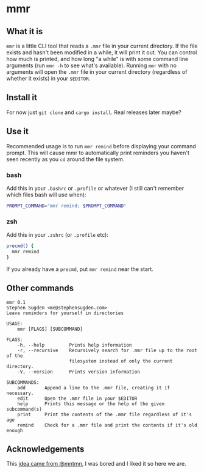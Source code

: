 # mmr 

## What it is

`mmr` is a little CLI tool that reads a `.mmr` file in your current directory. If the file exists and hasn't been modified in a while, it will print it out. You can control how much is printed, and how long "a while" is with some command line arguments (run `mmr -h` to see what's available). Running `mmr` with no arguments will open the `.mmr` file in your current directory (regardless of whether it exists) in your `$EDITOR`.

## Install it

For now just `git clone` and `cargo install`. Real releases later maybe?

## Use it

Recommended usage is to run `mmr remind` before displaying your command prompt. This will cause mmr to automatically print reminders you haven't seen recently as you `cd` around the file system. 

### bash

Add this in your `.bashrc` or `.profile` or whatever (I still can't remember which files bash will use when):

```sh
PROMPT_COMMAND="mmr remind; $PROMPT_COMMAND"
```

### zsh

Add this in your `.zshrc` (or `.profile` etc):

```zsh
precmd() {
  mmr remind
}
```

If you already have a `precmd`, put `mmr remind` near the start.

## Other commands

```
mmr 0.1
Stephen Sugden <me@stephensugden.com>
Leave reminders for yourself in directories

USAGE:
    mmr [FLAGS] [SUBCOMMAND]

FLAGS:
    -h, --help         Prints help information
    -r, --recursive    Recursively search for .mmr file up to the root of the
                       filesystem instead of only the current directory.
    -V, --version      Prints version information

SUBCOMMANDS:
    add       Append a line to the .mmr file, creating it if necessary.
    edit      Open the .mmr file in your $EDITOR
    help      Prints this message or the help of the given subcommand(s)
    print     Print the contents of the .mmr file regardless of it's age
    remind    Check for a .mmr file and print the contents if it's old enough
```

## Acknowledgements

This [idea came from @mntmn](https://twitter.com/mntmn/status/974671390845603841), I was bored and I liked it so here we are.